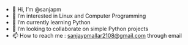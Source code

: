 - 👋 Hi, I’m @sanjapm
- 👀 I’m interested in Linux and Computer Programming 
- 🌱 I’m currently learning Python
- 💞️ I’m looking to collaborate on simple Python projects
- 📫 How to reach me : sanjaypmallar2108@gmail.com through email

<!---
sanjapm/sanjapm is a ✨ special ✨ repository because its `README.md` (this file) appears on your GitHub profile.
You can click the Preview link to take a look at your changes.
--->
